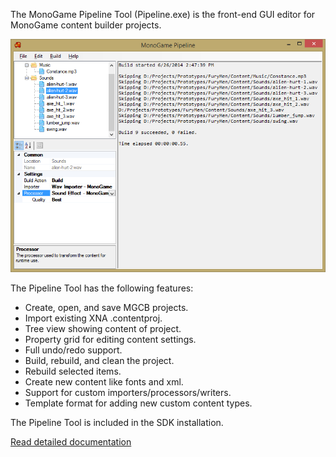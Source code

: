 The MonoGame Pipeline Tool (Pipeline.exe) is the front-end GUI editor for MonoGame content builder projects.

<p align="center">
<img src="images/pipeline.png"/>
</p>

The Pipeline Tool has the following features:

  * Create, open, and save MGCB projects.
  * Import existing XNA .contentproj.
  * Tree view showing content of project.
  * Property grid for editing content settings.
  * Full undo/redo support.
  * Build, rebuild, and clean the project.
  * Rebuild selected items.
  * Create new content like fonts and xml.
  * Support for custom importers/processors/writers.
  * Template format for adding new custom content types.

The Pipeline Tool is included in the SDK installation.

[Read detailed documentation](using_pipeline_tool.md)

